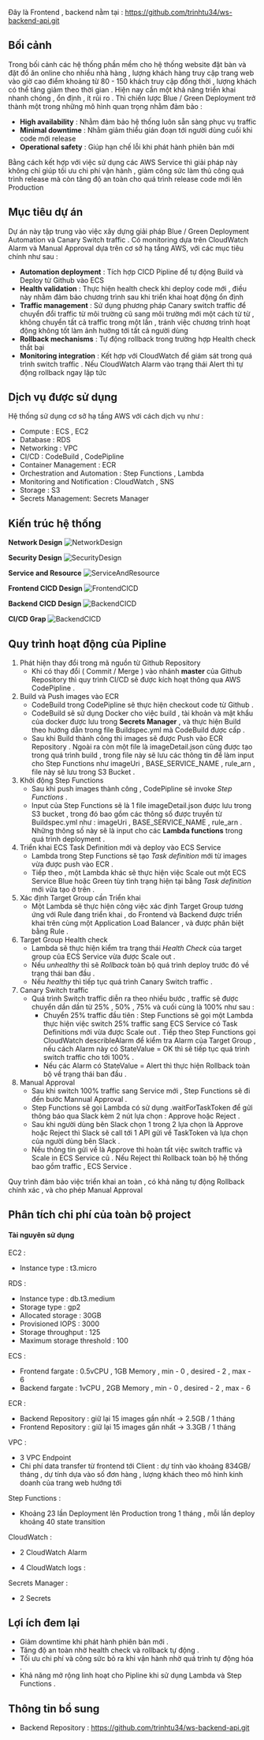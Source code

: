 Đây là Frontend , backend nằm tại : https://github.com/trinhtu34/ws-backend-api.git

## Bối cảnh 
 
Trong bối cảnh các hệ thống phần mềm cho hệ thống website đặt bàn và đặt đồ ăn online cho nhiều nhà hàng , lượng khách hàng truy cập trang web vào giờ cao điểm khoảng từ 80 - 150 khách truy cập đồng thời , lượng khách có thể tăng giảm theo thời gian . Hiện nay cần một khả năng triển khai nhanh chóng , ổn định , ít rủi ro . Thì chiến lược Blue / Green Deployment trở thành một trong những mô hình quan trọng nhằm đảm bảo : 

- **High availability** : Nhằm đảm bảo hệ thống luôn sẵn sàng phục vụ traffic 
- **Minimal downtime** : Nhằm giảm thiểu gián đoạn tới người dùng cuối khi code mới release
- **Operational safety** : Giúp hạn chế lỗi khi phát hành phiên bản mới 

Bằng cách kết hợp với việc sử dụng các AWS Service thì giải pháp này không chỉ giúp tối ưu chi phí vận hành , giảm công sức làm thủ công quá trình release mà còn tăng độ an toàn cho quá trình release code mới lên Production 

## Mục tiêu dự án

Dự án này tập trung vào việc xây dựng giải pháp Blue / Green Deployment Automation và Canary Switch traffic . Có monitoring dựa trên CloudWatch Alarm và Manual Approval dựa trên cơ sở hạ tầng AWS, với các mục tiêu chính như sau : 

- **Automation deployment** : Tích hợp CICD Pipline để tự động Build và Deploy từ Github vào ECS
- **Health validation** : Thực hiện health check khi deploy code mới , điều này nhằm đảm bảo chương trình sau khi triển khai hoạt động ổn định 
- **Traffic management** : Sử dụng phương pháp Canary switch traffic để chuyển đổi traffic từ môi trường cũ sang môi trường mới một cách từ từ , không chuyển tất cả traffic trong một lần , tránh việc chương trình hoạt động không tốt làm ảnh hưởng tới tất cả người dùng 
- **Rollback mechanisms** : Tự động rollback trong trường hợp Health check thất bại 
- **Monitoring integration** : Kết hợp với CloudWatch để giám sát trong quá trình switch traffic . Nếu CloudWatch Alarm vào trạng thái Alert thì tự động rollback ngay lập tức 

## Dịch vụ được sử dụng 

Hệ thống sử dụng cơ sở hạ tầng AWS với cách dịch vụ như : 

- Compute : ECS , EC2
- Database : RDS
- Networking : VPC
- CI/CD : CodeBuild , CodePipline
- Container Management : ECR 
- Orchestration and Automation : Step Functions , Lambda 
- Monitoring and Notification : CloudWatch , SNS 
- Storage : S3
- Secrets Management: Secrets Manager 


## Kiến trúc hệ thống
**Network Design**
![NetworkDesign](/images/WS1_NetworkDesign.png)

**Security Design**
![SecurityDesign](/images/WS1-SecurityDesign.png)

**Service and Resource**
![ServiceAndResource](/images/WS1_Service_And_Resource.png)

**Frontend CICD Design**
![FrontendCICD](/images/WS1_CICD_Design.png)

**Backend CICD Design**
![BackendCICD](/images/WS1_CICD_Backend.png)

**CI/CD Grap**
![BackendCICD](/images/stepfunctions_graph.png)

## Quy trình hoạt động của Pipline

1. Phát hiện thay đổi trong mã nguồn từ Github Repository 
    - Khi có thay đổi ( Commit / Merge ) vào nhánh **master** của Github Repository thì quy trình CI/CD sẽ được kích hoạt thông qua AWS CodePipline .
2. Build và Push images vào ECR
    - CodeBuild trong CodePipline sẽ thực hiện checkout code từ Github .
    - CodeBuild sẽ sử dụng Docker cho việc build , tài khoản và mật khẩu của docker được lưu trong **Secrets Manager** , và thực hiện Build theo hướng dẫn trong file Buildspec.yml mà CodeBuild được cấp .
    - Sau khi Build thành công thì images sẽ được Push vào ECR Repository . Ngoài ra còn một file là imageDetail.json cũng được tạo trong quá trình build , trong file này sẽ lưu các thông tin để làm input cho Step Functions như imageUri , BASE_SERVICE_NAME , rule_arn , file này sẽ lưu trong S3 Bucket .
3. Khởi động Step Functions 
    - Sau khi push images thành công , CodePipline sẽ invoke _Step Functions_ .
    - Input của Step Functions sẽ là 1 file imageDetail.json được lưu trong S3 bucket , trong đó bao gồm các thông số được truyền từ Buildspec.yml như : imageUri , BASE_SERVICE_NAME , rule_arn . Những thông số này sẽ là input cho các **Lambda functions** trong quá trình deployment .
4. Triển khai ECS Task Definition mới và deploy vào ECS Service 
    - Lambda trong Step Functions sẽ tạo _Task definition_ mới từ images vừa được push vào ECR .
    - Tiếp theo , một Lambda khác sẽ thực hiện việc Scale out một ECS Service Blue hoặc Green tùy tình trạng hiện tại bằng _Task definition_ mới vừa tạo ở trên .
5. Xác định Target Group cần Triển khai 
    - Một Lambda sẽ thực hiện công việc xác định Target Group tương ứng với Rule đang triển khai , do Frontend và Backend được triển khai trên cùng một Application Load Balancer , và được phân biệt bằng Rule . 
6. Target Group Health check
    - Lambda sẽ thực hiện kiểm tra trạng thái _Health Check_ của target group của ECS Service vừa được Scale out .
    - Nếu _unhealthy_ thì sẽ _Rollback_ toàn bộ quá trình deploy trước đó về trạng thái ban đầu .
    - Nếu _healthy_ thì tiếp tục quá trình Canary Switch traffic .
7. Canary Switch traffic 
    - Quá trình Switch traffic diễn ra theo nhiều bước , traffic sẽ được chuyển dần dần từ 25% , 50% , 75% và cuối cùng là 100% như sau : 
        - Chuyển 25% traffic đầu tiên : Step Functions sẽ gọi một Lambda thực hiện việc switch 25% traffic sang ECS Service có Task Definitions mới vừa được Scale out . Tiếp theo Step Functions gọi CloudWatch describleAlarm để kiểm tra Alarm của Target Group , nếu cách Alarm này có StateValue = OK thì sẽ tiếp tục quá trình switch traffic cho tới 100% .
        - Nếu các Alarm có StateValue = Alert thì thực hiện Rollback toàn bộ về trạng thái ban đầu .
8. Manual Approval 
    - Sau khi switch 100% traffic sang Service mới , Step Functions sẽ đi đến bước Mannual Approval .
    - Step Functions sẽ gọi Lambda có sử dụng .waitForTaskToken để gửi thông báo qua Slack kèm 2 nút lựa chọn : Approve hoặc Reject .
    - Sau khi người dùng bên Slack chọn 1 trong 2 lựa chọn là Approve hoặc Reject thì Slack sẽ call tới 1 API gửi về TaskToken và lựa chọn của người dùng bên Slack .
    - Nếu thông tin gửi về là Approve thì hoàn tất việc switch traffic và Scale in ECS Service cũ . Nếu Reject thì Rollback toàn bộ hệ thống bao gồm traffic , ECS Service .

Quy trình đảm bảo việc triển khai an toàn , có khả năng tự động Rollback chính xác , và cho phép Manual Approval 

## Phân tích chi phí của toàn bộ project

#### Tài nguyên sử dụng 

EC2 : 
- Instance type : t3.micro

RDS :
- Instance type : db.t3.medium
- Storage type : gp2
- Allocated storage : 30GB
- Provisioned IOPS : 3000
- Storage throughput : 125
- Maximum storage threshold : 100

ECS : 
- Frontend fargate : 0.5vCPU , 1GB Memory , min - 0 , desired - 2 , max - 6
- Backend fargate : 1vCPU , 2GB Memory , min - 0 , desired - 2 , max - 6

ECR :
- Backend Repository : giữ lại 15 images gần nhất -> 2.5GB / 1 tháng
- Frontend Repository : giữ lại 15 images gần nhất -> 3.3GB / 1 tháng

VPC : 
- 3 VPC Endpoint 
- Chi phí data transfer từ frontend tới Client : dự tính vào khoảng 834GB/ tháng , dự tính dựa vào số đơn hàng , lượng khách theo mô hình kinh doanh của trang web hướng tới 

Step Functions : 
- Khoảng 23 lần Deployment lên Production trong 1 tháng , mỗi lần deploy khoảng 40 state transition

CloudWatch : 
- 2 CloudWatch Alarm 

- 4 CloudWatch logs : 

Secrets Manager :
- 2 Secrets 


## Lợi ích đem lại 

- Giảm downtime khi phát hành phiên bản mới .
- Tăng độ an toàn nhờ health check và rollback tự động .
- Tối ưu chi phí và công sức bỏ ra khi vận hành nhờ quá trình tự động hóa .
- Khả năng mở rộng linh hoạt cho Pipline khi sử dụng Lambda và Step Functions .

## Thông tin bổ sung 

- Backend Repository : https://github.com/trinhtu34/ws-backend-api.git